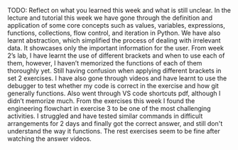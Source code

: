 TODO: Reflect on what you learned this week and what is still unclear.
In the lecture and tutorial this week we have gone through the definition and application of some core concepts such as values, variables, expressions, functions, collections, flow control, and iteration in Python. We have also learnt abstraction, which simplified the process of dealing with irrelevant data. It showcases only the important information for the user.
From week 2’s lab, I have learnt the use of different brackets and when to use each of them, however, I haven’t memorized the functions of each of them thoroughly yet. Still having confusion when applying different brackets in set 2 exercises. I have also gone through videos and have learnt to use the debugger to test whether my code is correct in the exercise and how git generally functions. Also went through VS code shortcuts pdf, although I didn’t memorize much.
From the exercises this week I found the engineering flowchart in exercise 3 to be one of the most challenging activities. I struggled and have tested similar commands in difficult arrangements for 2 days and finally got the correct answer, and still don't understand the way it functions. 
The rest exercises seem to be fine after watching the answer videos.